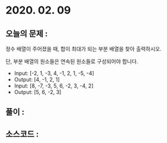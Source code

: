 # 2020. 02. 09

## 오늘의 문제 : 
정수 배열이 주어졌을 때, 합이 최대가 되는 부분 배열을 찾아 출력하시오.

단, 부분 배열의 원소들은 연속된 원소들로 구성되어야 합니다.

- Input: [-2, 1, -3, 4, -1, 2, 1, -5, -4]
- Output: [4, -1, 2, 1]
- Input: [8, -7, -3, 5, 6, -2, 3, -4, 2]
- Output: [5, 6, -2, 3]

## 풀이 : 

  
## 소스코드 :
 
